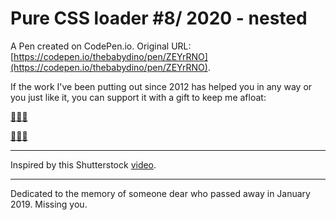 # Pure CSS loader #8/ 2020 - nested

A Pen created on CodePen.io. Original URL: [https://codepen.io/thebabydino/pen/ZEYrRNO](https://codepen.io/thebabydino/pen/ZEYrRNO).

If the work I've been putting out since 2012 has helped you in any way or you just like it, you can support it with a gift to keep me afloat:

[🎁🇺🇸](https://amazon.com/hz/wishlist/ls/2Y3C4722GXH0I)

[🎁🇬🇧](https://amazon.co.uk/hz/wishlist/ls/2I25W7U0KADSR)

---

Inspired by this Shutterstock [video](https://www.shutterstock.com/video/clip-23910163-loader---spinner-animation-rotating-red-tail).

---

Dedicated to the memory of someone dear who passed away in January 2019. Missing you.